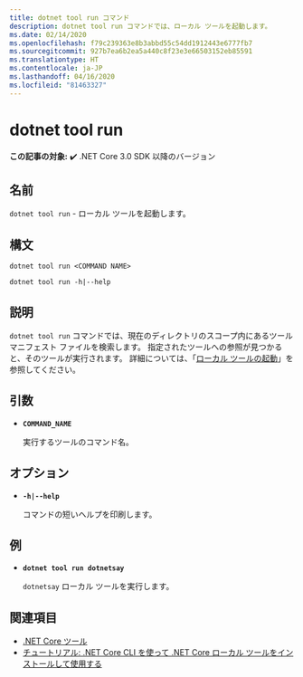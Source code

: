 ```yaml
---
title: dotnet tool run コマンド
description: dotnet tool run コマンドでは、ローカル ツールを起動します。
ms.date: 02/14/2020
ms.openlocfilehash: f79c239363e8b3abbd55c54dd1912443e6777fb7
ms.sourcegitcommit: 927b7ea6b2ea5a440c8f23e3e66503152eb85591
ms.translationtype: HT
ms.contentlocale: ja-JP
ms.lasthandoff: 04/16/2020
ms.locfileid: "81463327"
---
```

# <a name="dotnet-tool-run"></a>dotnet tool run

**この記事の対象:** ✔️ .NET Core 3.0 SDK 以降のバージョン

## <a name="name"></a>名前

`dotnet tool run` - ローカル ツールを起動します。

## <a name="synopsis"></a>構文

```dotnetcli
dotnet tool run <COMMAND NAME>

dotnet tool run -h|--help
```

## <a name="description"></a>説明

`dotnet tool run` コマンドでは、現在のディレクトリのスコープ内にあるツール マニフェスト ファイルを検索します。 指定されたツールへの参照が見つかると、そのツールが実行されます。 詳細については、「[ローカル ツールの起動](global-tools.md#invoke-a-local-tool)」を参照してください。

## <a name="arguments"></a>引数

- **`COMMAND_NAME`**

  実行するツールのコマンド名。

## <a name="options"></a>オプション

- **`-h|--help`**

  コマンドの短いヘルプを印刷します。

## <a name="example"></a>例

- **`dotnet tool run dotnetsay`**

  `dotnetsay` ローカル ツールを実行します。

## <a name="see-also"></a>関連項目

- [.NET Core ツール](global-tools.md)
- [チュートリアル: .NET Core CLI を使って .NET Core ローカル ツールをインストールして使用する](local-tools-how-to-use.md)
